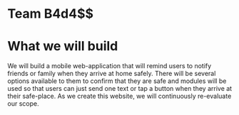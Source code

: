 # Team B4d4$$

# What we will build
We will build a mobile web-application that will remind users to notify friends or family when they arrive at home safely. There will be several options available to them to confirm that they are safe and modules will be used so that users can just send one text or tap a button when they arrive at their safe-place. As we create this website, we will continuously re-evaluate our scope.
